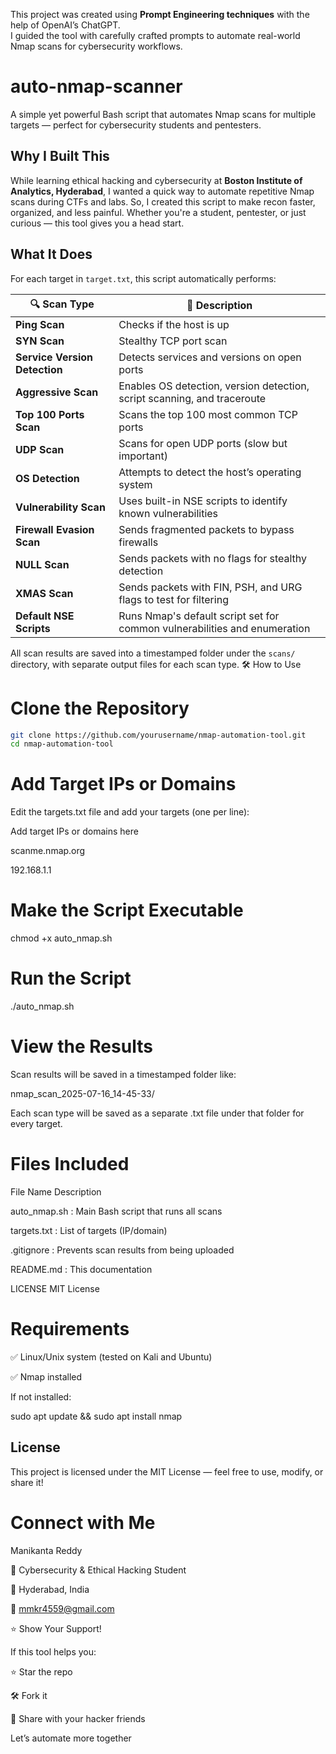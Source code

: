  This project was created using **Prompt Engineering techniques** with the help of OpenAI’s ChatGPT.  
I guided the tool with carefully crafted prompts to automate real-world Nmap scans for cybersecurity workflows.

# auto-nmap-scanner
A simple yet powerful Bash script that automates Nmap scans for multiple targets — perfect for cybersecurity students and pentesters.
## Why I Built This

While learning ethical hacking and cybersecurity at **Boston Institute of Analytics, Hyderabad**, I wanted a quick way to automate repetitive Nmap scans during CTFs and labs. So, I created this script to make recon faster, organized, and less painful.
Whether you're a student, pentester, or just curious — this tool gives you a head start.
##  What It Does

For each target in `target.txt`, this script automatically performs:


| 🔍 Scan Type               | 🧪 Description |
|----------------------------|----------------|
|  **Ping Scan**           | Checks if the host is up |
|  **SYN Scan**            | Stealthy TCP port scan |
|  **Service Version Detection** | Detects services and versions on open ports |
|  **Aggressive Scan**     | Enables OS detection, version detection, script scanning, and traceroute |
|  **Top 100 Ports Scan**  | Scans the top 100 most common TCP ports |
|  **UDP Scan**            | Scans for open UDP ports (slow but important) |
|  **OS Detection**        | Attempts to detect the host’s operating system |
|  **Vulnerability Scan**  | Uses built-in NSE scripts to identify known vulnerabilities |
|  **Firewall Evasion Scan** | Sends fragmented packets to bypass firewalls |
|  **NULL Scan**           | Sends packets with no flags for stealthy detection |
|  **XMAS Scan**           | Sends packets with FIN, PSH, and URG flags to test for filtering |
|  **Default NSE Scripts** | Runs Nmap's default script set for common vulnerabilities and enumeration |

All scan results are saved into a timestamped folder under the `scans/` directory, with separate output files for each scan type.
🛠️ How to Use

#  Clone the Repository
```bash
git clone https://github.com/yourusername/nmap-automation-tool.git
cd nmap-automation-tool
```

# Add Target IPs or Domains
Edit the targets.txt file and add your targets (one per line):

Add target IPs or domains here

scanme.nmap.org

192.168.1.1

# Make the Script Executable
chmod +x auto_nmap.sh

# Run the Script
./auto_nmap.sh

# View the Results
Scan results will be saved in a timestamped folder like:

nmap_scan_2025-07-16_14-45-33/

Each scan type will be saved as a separate .txt file under that folder for every target.

# Files Included
File Name	Description

auto_nmap.sh :	Main Bash script that runs all scans

targets.txt	: List of targets (IP/domain)

.gitignore	: Prevents scan results from being uploaded

README.md :	This documentation

LICENSE	MIT License

# Requirements
✅ Linux/Unix system (tested on Kali and Ubuntu)

✅ Nmap installed

If not installed:

sudo apt update && sudo apt install nmap

## License
This project is licensed under the MIT License — feel free to use, modify, or share it!

# Connect with Me
Manikanta Reddy

💼 Cybersecurity & Ethical Hacking Student

📍 Hyderabad, India

📧 mmkr4559@gmail.com

⭐️ Show Your Support!

If this tool helps you:

⭐️ Star the repo

🛠 Fork it

📣 Share with your hacker friends

Let’s automate more together

